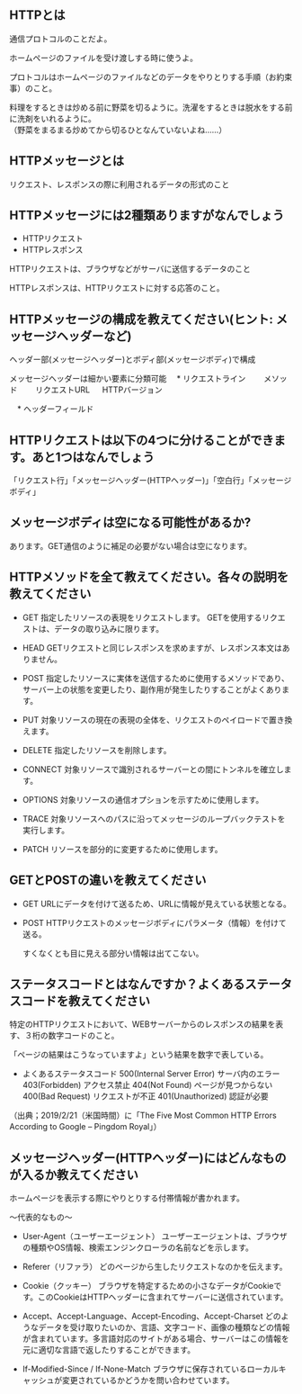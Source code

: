 ## HTTPとは
通信プロトコルのことだよ。

ホームページのファイルを受け渡しする時に使うよ。

プロトコルはホームページのファイルなどのデータをやりとりする手順（お約束事）のこと。

料理をするときは炒める前に野菜を切るように。洗濯をするときは脱水をする前に洗剤をいれるように。  
（野菜をまるまる炒めてから切るひとなんていないよね……）


## HTTPメッセージとは
リクエスト、レスポンスの際に利用されるデータの形式のこと


## HTTPメッセージには2種類ありますがなんでしょう
  * HTTPリクエスト
  * HTTPレスポンス

   HTTPリクエストは、ブラウザなどがサーバに送信するデータのこと

   HTTPレスポンスは、HTTPリクエストに対する応答のこと。


## HTTPメッセージの構成を教えてください(ヒント: メッセージヘッダーなど)
ヘッダー部(メッセージヘッダー)とボディ部(メッセージボディ)で構成

メッセージヘッダーは細かい要素に分類可能
　* リクエストライン
　　メソッド
　　リクエストURL
 　  HTTPバージョン

　* ヘッダーフィールド


## HTTPリクエストは以下の4つに分けることができます。あと1つはなんでしょう
「リクエスト行」「メッセージヘッダー(HTTPヘッダー)」「空白行」「メッセージボディ」


## メッセージボディは空になる可能性があるか?
あります。GET通信のように補足の必要がない場合は空になります。


## HTTPメソッドを全て教えてください。各々の説明を教えてください
* GET
  指定したリソースの表現をリクエストします。 GETを使用するリクエストは、データの取り込みに限ります。

* HEAD
  GETリクエストと同じレスポンスを求めますが、レスポンス本文はありません。

* POST
  指定したリソースに実体を送信するために使用するメソッドであり、サーバー上の状態を変更したり、副作用が発生したりすることがよくあります。

* PUT
  対象リソースの現在の表現の全体を、リクエストのペイロードで置き換えます。

* DELETE
  指定したリソースを削除します。

* CONNECT
  対象リソースで識別されるサーバーとの間にトンネルを確立します。

* OPTIONS
  対象リソースの通信オプションを示すために使用します。

* TRACE
  対象リソースへのパスに沿ってメッセージのループバックテストを実行します。

* PATCH
  リソースを部分的に変更するために使用します。


## GETとPOSTの違いを教えてください
* GET
  URLにデータを付けて送るため、URLに情報が見えている状態となる。

* POST
  HTTPリクエストのメッセージボディにパラメータ（情報）を付けて送る。

  すくなくとも目に見える部分い情報は出てこない。


## ステータスコードとはなんですか？よくあるステータスコードを教えてください
特定のHTTPリクエストにおいて、WEBサーバーからのレスポンスの結果を表す、３桁の数字コードのこと。

「ページの結果はこうなっていますよ」という結果を数字で表している。

* よくあるステータスコード
500(Internal Server Error)	サーバ内のエラー
403(Forbidden)	アクセス禁止
404(Not Found) ページが見つからない
400(Bad Request)	リクエストが不正
401(Unauthorized)	認証が必要

（出典；2019/2/21（米国時間）に「The Five Most Common HTTP Errors According to Google – Pingdom Royal」）

## メッセージヘッダー(HTTPヘッダー)にはどんなものが入るか教えてください
ホームページを表示する際にやりとりする付帯情報が書かれます。

〜代表的なもの〜
* User-Agent（ユーザーエージェント）
ユーザーエージェントは、ブラウザの種類やOS情報、検索エンジンクローラの名前などを示します。

* Referer（リファラ）
どのページから生したリクエストなのかを伝えます。

* Cookie（クッキー）
ブラウザを特定するための小さなデータがCookieです。このCookieはHTTPヘッダーに含まれてサーバーに送信されています。

* Accept、Accept-Language、Accept-Encoding、Accept-Charset
どのようなデータを受け取りたいのか、言語、文字コード、画像の種類などの情報が含まれています。多言語対応のサイトがある場合、サーバーはこの情報を元に適切な言語で返したりすることができます。

* If-Modified-Since / If-None-Match
ブラウザに保存されているローカルキャッシュが変更されているかどうかを問い合わせています。